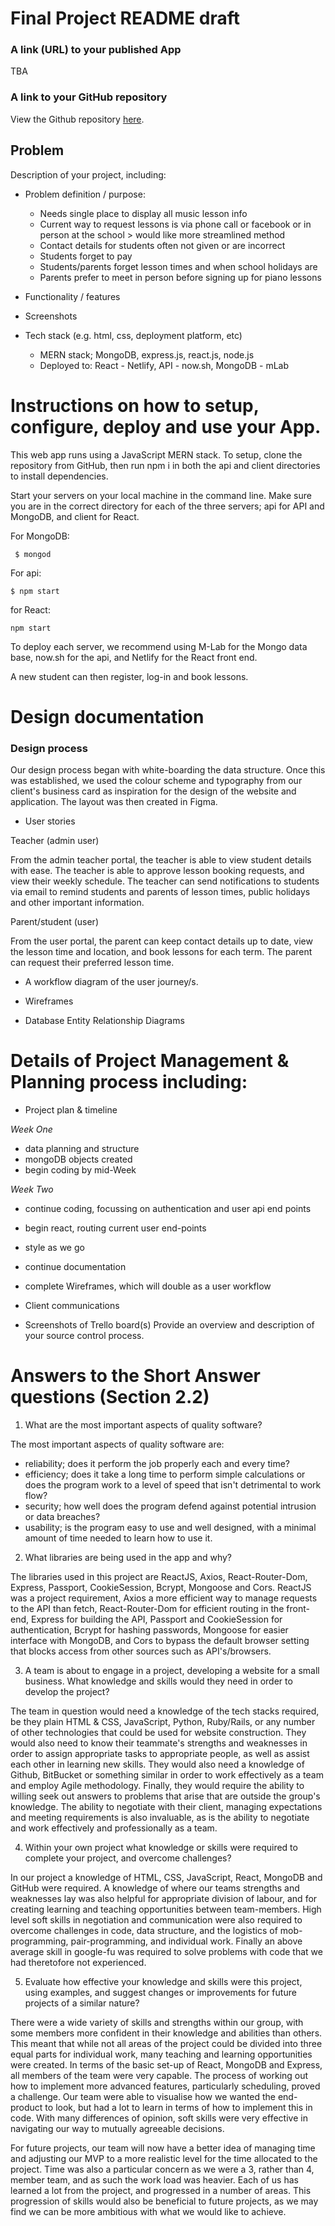 # Final Project README draft

### A link (URL) to your published App
  TBA
### A link to your GitHub repository
  View the Github repository [here](https://github.com/EVWatson/Final-Project).

## Problem

  Description of your project, including:

- Problem definition / purpose:
  -	Needs single place to display all music lesson info
  -	Current way to request lessons is via phone call or facebook or in person at the school > would like more streamlined method
  -	Contact details for students often not given or are incorrect
  -	Students forget to pay
  -	Students/parents forget lesson times and when school holidays are
  -	Parents prefer to meet in person before signing up for piano lessons

- Functionality / features
- Screenshots
- Tech stack (e.g. html, css, deployment platform, etc)
  - MERN stack; MongoDB, express.js, react.js, node.js
  - Deployed to: React - Netlify, API - now.sh, MongoDB - mLab

# Instructions on how to setup, configure, deploy and use your App.
This web app runs using a JavaScript MERN stack. To setup, clone the repository from GitHub, then run npm i in both the api and client directories to install dependencies.

Start your servers on your local machine in the command line. Make sure you are in the correct directory for each of the three servers; api for API and MongoDB, and client for React.

For MongoDB:
```
 $ mongod
```

For api:

```
$ npm start
```

for React:

```
npm start
```

To deploy each server, we recommend using M-Lab for the Mongo data base, now.sh for the api, and Netlify for the React front end.

A new student can then register, log-in and book lessons.

# Design documentation

### Design process

Our design process began with white-boarding the data structure. Once this was established, we used the colour scheme and typography from our client's business card as inspiration for the design of the website and application. The layout was then created in Figma.

- User stories

Teacher (admin user)

From the admin teacher portal, the teacher is able to view student details with ease. The teacher is able to approve lesson booking requests, and view their weekly schedule. The teacher can send notifications to students via email to remind students and parents of lesson times, public holidays and other important information.

Parent/student (user)

From the user portal, the parent can keep contact details up to date, view the lesson time and location, and book lessons for each term. The parent can request their preferred lesson time.

- A workflow diagram of the user journey/s.


- Wireframes


- Database Entity Relationship Diagrams



# Details of Project Management & Planning process including:

- Project plan & timeline

_Week One_
- data planning and structure
- mongoDB objects created
- begin coding by mid-Week

_Week Two_
- continue coding, focussing on authentication and user api end points
- begin react, routing current user end-points
- style as we go
- continue documentation
- complete Wireframes, which will double as a user workflow

- Client communications

- Screenshots of Trello board(s)
Provide an overview and description of your source control process.

# Answers to the Short Answer questions (Section 2.2)

1. What are the most important aspects of quality software?

  The most important aspects of quality software are:
  - reliability; does it perform the job properly each and every time?
  - efficiency; does it take a long time to perform simple calculations or does the program work to a level of speed that isn't detrimental to work flow?
  - security; how well does the program defend against potential intrusion or data breaches?
  - usability; is the program easy to use and well designed, with a minimal amount of time needed to learn how to use it.

2. What libraries are being used in the app and why?

  The libraries used in this project are ReactJS, Axios, React-Router-Dom, Express, Passport, CookieSession, Bcrypt, Mongoose and Cors. ReactJS was a project requirement, Axios a more efficient way to manage requests to the API than fetch, React-Router-Dom for efficient routing in the front-end, Express for building the API, Passport and CookieSession for authentication, Bcrypt for hashing passwords, Mongoose for easier interface with MongoDB, and Cors to bypass the default browser setting that blocks access from other sources such as API's/browsers.

3. A team is about to engage in a project, developing a website for a small business. What knowledge and skills would they need in order to develop the project?

  The team in question would need a knowledge of the tech stacks required, be they plain HTML & CSS, JavaScript, Python, Ruby/Rails, or any number of other technologies that could be used for website construction. They would also need to know their teammate's strengths and weaknesses in order to assign appropriate tasks to appropriate people, as well as assist each other in learning new skills. They would also need a knowledge of Github, BitBucket or something similar in order to work effectively as a team and employ Agile methodology. Finally, they would require the ability to willing seek out answers to problems that arise that are outside the group's knowledge. The ability to negotiate with their client, managing expectations and meeting requirements is also invaluable, as is the ability to negotiate and work effectively and professionally as a team.

4. Within your own project what knowledge or skills were required to complete your project, and overcome challenges?

  In our project a knowledge of HTML, CSS, JavaScript, React, MongoDB and GitHub were required. A knowledge of where our teams strengths and weaknesses lay was also helpful for appropriate division of labour, and for creating learning and teaching opportunities between team-members. High level soft skills in negotiation and communication were also required to overcome challenges in code, data structure, and the logistics of mob-programming, pair-programming, and individual work. Finally an above average skill in google-fu was required to solve problems with code that we had theretofore not experienced.


5. Evaluate how effective your knowledge and skills were this project, using examples, and suggest changes or improvements for future projects of a similar nature?

  There were a wide variety of skills and strengths within our group, with some members more confident in their knowledge and abilities than others. This meant that while not all areas of the project could be divided into three equal parts for individual work, many teaching and learning opportunities were created. In terms of the basic set-up of React, MongoDB and Express, all members of the team were very capable. The process of working out how to implement more advanced features, particularly scheduling, proved a challenge. Our team were able to visualise how we wanted the end-product to look, but had a lot to learn in terms of how to implement this in code. With many differences of opinion, soft skills were very effective in navigating our way to mutually agreeable decisions.

  For future projects, our team will now have a better idea of managing time and adjusting our MVP to a more realistic level for the time allocated to the project. Time was also a particular concern as we were a 3, rather than 4, member team, and as such the work load was heavier. Each of us has learned a lot from the project, and progressed in a number of areas. This progression of skills would also be beneficial to future projects, as we may find we can be more ambitious with what we would like to achieve.
